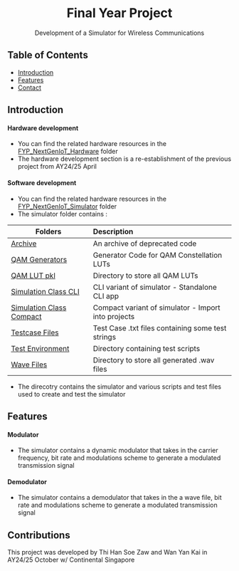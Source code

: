 <h1 align="center">Final Year Project</h1>

<p align="center">Development of a Simulator for Wireless Communications</p>

## Table of Contents

- [Introduction](#introduction)
- [Features](#features)
- [Contact](#contact)

## Introduction

#### Hardware development
- You can find the related hardware resources in the [FYP_NextGenIoT_Hardware](../main/FYP_NextGenIoT_Hardware) folder
- The hardware development section is a re-establishment of the previous project from AY24/25 April

#### Software development
- You can find the related hardware resources in the [FYP_NextGenIoT_Simulator](../main/FYP_NextGenIoT_Simulator) folder
- The simulator folder contains :

| Folders  | Description               |
| ------------- | :--------------------------- |
| [Archive](../main/FYP_NextGenIoT_Simulator/Archive)   | An archive of deprecated code|
| [QAM Generators](../main/FYP_NextGenIoT_Simulator/QAM_Generators) | Generator Code for QAM Constellation LUTs            |
| [QAM LUT pkl](../main/FYP_NextGenIoT_Simulator/QAM_LUT_pkl) | Directory to store all QAM LUTs |
| [Simulation Class CLI](../main/FYP_NextGenIoT_Simulator/Simulator/SimulationClassCLI) | CLI variant of simulator - Standalone CLI app |
| [Simulation Class Compact](../main/FYP_NextGenIoT_Simulator/Simulator/SimulationClassCompact) | Compact variant of simulator - Import into projects |
| [Testcase Files](../main/FYP_NextGenIoT_Simulator/TestcaseFiles) | Test Case .txt files containing some test strings |
| [Test Environment](../main/FYP_NextGenIoT_Simulator/TestEnv)  | Directory containing test scripts |
| [Wave Files](../main/FYP_NextGenIoT_Simulator/WaveFiles) | Directory to store all generated .wav files |

- The direcotry contains the simulator and various scripts and test files used to create and test the simulator

## Features

#### Modulator
- The simulator contains a dynamic modulator that takes in the carrier frequency, bit rate and modulations scheme to generate a modulated transmission signal

#### Demodulator
- The simulator contains a demodulator that takes in the a wave file, bit rate and modulations scheme to generate a modulated transmission signal

## Contributions

This project was developed by Thi Han Soe Zaw and Wan Yan Kai in AY24/25 October w/ Continental Singapore
